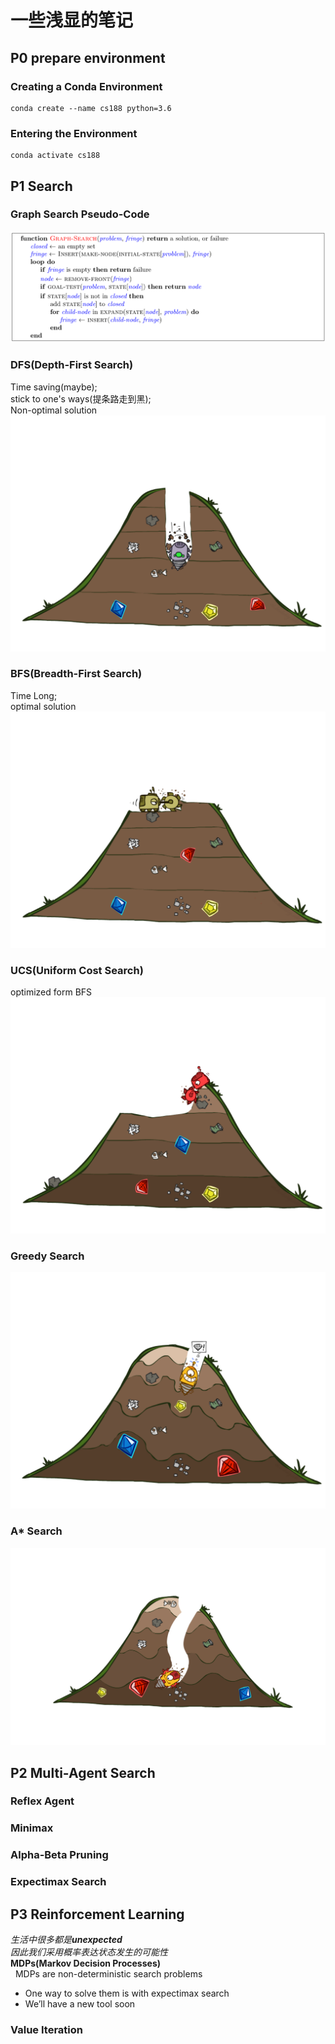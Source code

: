 # 一些浅显的笔记
## P0 prepare environment
### Creating a Conda Environment
```shell
conda create --name cs188 python=3.6
```
### Entering the Environment
```shell
conda activate cs188
```
## P1 Search
### Graph Search Pseudo-Code
![image](Image/GraphSearchPseudo-code.png)
### DFS(Depth-First Search)
Time saving(maybe);  
stick to one's ways(提条路走到黑);  
Non-optimal solution  
![image](https://github.com/WhiteFish-gby/CS188_Study/blob/master/Image/dfs.png)

### BFS(Breadth-First Search)

Time Long;  
optimal solution  
![image](https://github.com/WhiteFish-gby/CS188_Study/blob/master/Image/bfs.png)

### UCS(Uniform Cost Search)
optimized form BFS  
![image](https://github.com/WhiteFish-gby/CS188_Study/blob/master/Image/ucs.png)
### Greedy Search
![image](https://github.com/WhiteFish-gby/CS188_Study/blob/master/Image/greedy.png)
### A\* Search
![image](https://github.com/WhiteFish-gby/CS188_Study/blob/master/Image/Axing.png)

## P2 Multi-Agent Search
### Reflex Agent
### Minimax
### Alpha-Beta Pruning
### Expectimax Search
## P3 Reinforcement Learning
*生活中很多都是**unexpected***  
*因此我们采用概率表达状态发生的可能性*  
**MDPs(Markov Decision Processes)**  
    &nbsp; MDPs are non-deterministic search problems  
- One way to solve them is with expectimax search  
- We’ll have a new tool soon
  
### Value Iteration
